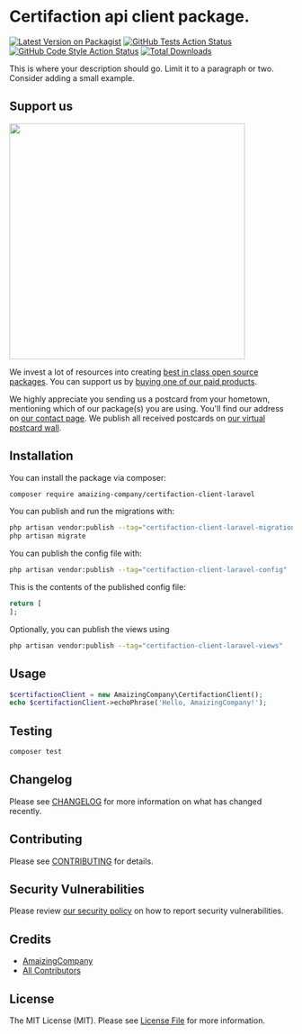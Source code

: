 # Certifaction api client package.

[![Latest Version on Packagist](https://img.shields.io/packagist/v/amaizing-company/certifaction-client-laravel.svg?style=flat-square)](https://packagist.org/packages/amaizing-company/certifaction-client-laravel)
[![GitHub Tests Action Status](https://img.shields.io/github/actions/workflow/status/amaizing-company/certifaction-client-laravel/run-tests.yml?branch=main&label=tests&style=flat-square)](https://github.com/amaizing-company/certifaction-client-laravel/actions?query=workflow%3Arun-tests+branch%3Amain)
[![GitHub Code Style Action Status](https://img.shields.io/github/actions/workflow/status/amaizing-company/certifaction-client-laravel/fix-php-code-style-issues.yml?branch=main&label=code%20style&style=flat-square)](https://github.com/amaizing-company/certifaction-client-laravel/actions?query=workflow%3A"Fix+PHP+code+style+issues"+branch%3Amain)
[![Total Downloads](https://img.shields.io/packagist/dt/amaizing-company/certifaction-client-laravel.svg?style=flat-square)](https://packagist.org/packages/amaizing-company/certifaction-client-laravel)

This is where your description should go. Limit it to a paragraph or two. Consider adding a small example.

## Support us

[<img src="https://github-ads.s3.eu-central-1.amazonaws.com/certifaction-client-laravel.jpg?t=1" width="419px" />](https://spatie.be/github-ad-click/certifaction-client-laravel)

We invest a lot of resources into creating [best in class open source packages](https://spatie.be/open-source). You can support us by [buying one of our paid products](https://spatie.be/open-source/support-us).

We highly appreciate you sending us a postcard from your hometown, mentioning which of our package(s) you are using. You'll find our address on [our contact page](https://spatie.be/about-us). We publish all received postcards on [our virtual postcard wall](https://spatie.be/open-source/postcards).

## Installation

You can install the package via composer:

```bash
composer require amaizing-company/certifaction-client-laravel
```

You can publish and run the migrations with:

```bash
php artisan vendor:publish --tag="certifaction-client-laravel-migrations"
php artisan migrate
```

You can publish the config file with:

```bash
php artisan vendor:publish --tag="certifaction-client-laravel-config"
```

This is the contents of the published config file:

```php
return [
];
```

Optionally, you can publish the views using

```bash
php artisan vendor:publish --tag="certifaction-client-laravel-views"
```

## Usage

```php
$certifactionClient = new AmaizingCompany\CertifactionClient();
echo $certifactionClient->echoPhrase('Hello, AmaizingCompany!');
```

## Testing

```bash
composer test
```

## Changelog

Please see [CHANGELOG](CHANGELOG.md) for more information on what has changed recently.

## Contributing

Please see [CONTRIBUTING](CONTRIBUTING.md) for details.

## Security Vulnerabilities

Please review [our security policy](../../security/policy) on how to report security vulnerabilities.

## Credits

- [AmaizingCompany](https://github.com/amaizing-company)
- [All Contributors](../../contributors)

## License

The MIT License (MIT). Please see [License File](LICENSE.md) for more information.
